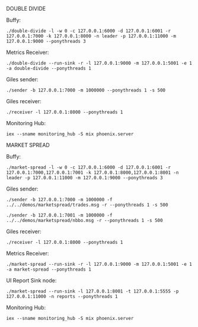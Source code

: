 
DOUBLE DIVIDE

Buffy:
```
./double-divide -l -w 0 -c 127.0.0.1:6000 -d 127.0.0.1:6001 -r 127.0.0.1:7000 -k 127.0.0.1:8000 -n leader -p 127.0.0.1:11000 -m 127.0.0.1:9000 --ponythreads 3
```

Metrics Receiver:
```
./double-divide --run-sink -r -l 127.0.0.1:9000 -m 127.0.0.1:5001 -e 1 -a double-divide --ponythreads 1
```

Giles sender:
```
./sender -b 127.0.0.1:7000 -m 1000000 --ponythreads 1 -s 500
```

Giles receiver:
```
./receiver -l 127.0.0.1:8000 --ponythreads 1
```

Monitoring Hub:
```
iex --sname monitoring_hub -S mix phoenix.server
```


MARKET SPREAD

Buffy:
```
./market-spread -l -w 0 -c 127.0.0.1:6000 -d 127.0.0.1:6001 -r 127.0.0.1:7000,127.0.0.1:7001 -k 127.0.0.1:8000,127.0.0.1:8001 -n leader -p 127.0.0.1:11000 -m 127.0.0.1:9000 --ponythreads 3
```

Giles sender:
```
./sender -b 127.0.0.1:7000 -m 1000000 -f ../../demos/marketspread/trades.msg -r --ponythreads 1 -s 500

./sender -b 127.0.0.1:7001 -m 1000000 -f ../../demos/marketspread/nbbo.msg -r --ponythreads 1 -s 500
```

Giles receiver:
```
./receiver -l 127.0.0.1:8000 --ponythreads 1
```

Metrics Receiver:
```
./market-spread --run-sink -r -l 127.0.0.1:9000 -m 127.0.0.1:5001 -e 1 -a market-spread --ponythreads 1
```

UI Report Sink node:
```
./market-spread --run-sink -l 127.0.0.1:8001 -t 127.0.0.1:5555 -p 127.0.0.1:11000 -n reports --ponythreads 1
```

Monitoring Hub:
```
iex --sname monitoring_hub -S mix phoenix.server
```
